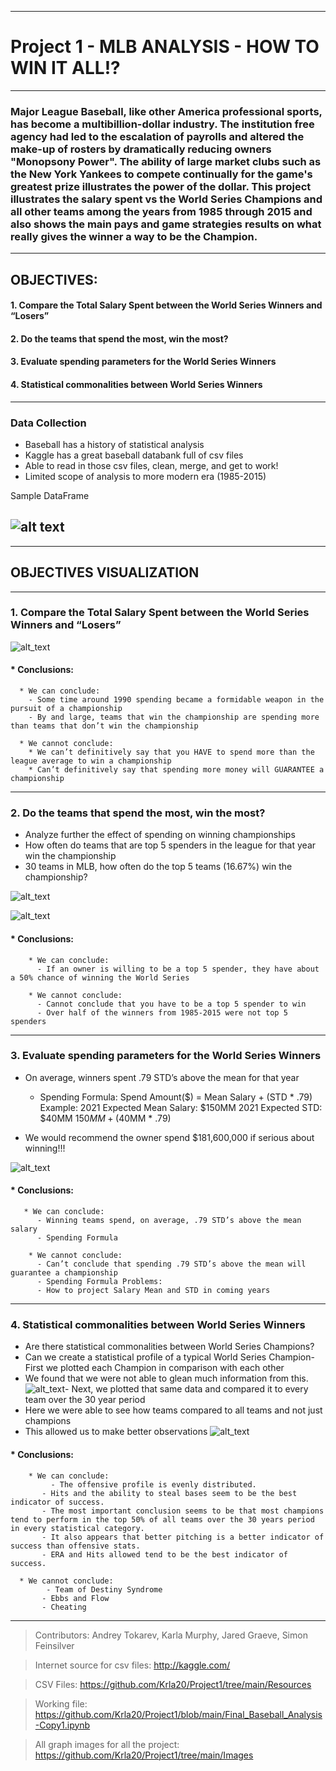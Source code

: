 ***
#                                                   Project 1 - MLB ANALYSIS - HOW TO WIN IT ALL!?
***
### Major League Baseball, like other America professional sports, has become a multibillion-dollar industry. The institution free agency had led to the escalation of payrolls and altered the make-up of rosters by dramatically reducing owners "Monopsony Power". The ability of large market clubs such as the New York Yankees to compete continually for the game's greatest prize illustrates the power of the dollar. This project illustrates the salary spent vs the World Series Champions and all other teams among the years from 1985 through 2015 and also shows the main pays and game strategies results on what really gives the winner a way to be the Champion.
--------
## OBJECTIVES:
 #### 1. Compare the Total Salary Spent between the World Series Winners and “Losers”
  
 #### 2. Do the teams that spend the most, win the most?
  
 #### 3. Evaluate spending parameters for the World Series Winners
  
 #### 4. Statistical commonalities between World Series Winners
  
---------

### Data Collection
  * Baseball has a history of statistical analysis
  * Kaggle has a great baseball databank full of csv files
  * Able to read in those csv files, clean, merge, and get to work!
  * Limited scope of analysis to more modern era (1985-2015)
  
  Sample DataFrame
  
 ![alt text](https://github.com/Krla20/Project1/blob/main/Images/1ff44120ab1b151c44a0273583f58291.png)
 ---------
 ***
 ## OBJECTIVES VISUALIZATION
 ***
 ### 1. Compare the Total Salary Spent between the World Series Winners and “Losers”

![alt_text](https://github.com/Krla20/Project1/blob/main/Images/Salary_Spent_Winners_Losers_by_year.png)

####  * Conclusions:
      
      * We can conclude:
        - Some time around 1990 spending became a formidable weapon in the pursuit of a championship
        - By and large, teams that win the championship are spending more than teams that don’t win the championship
      
      * We cannot conclude:
        * We can’t definitively say that you HAVE to spend more than the league average to win a championship
        * Can’t definitively say that spending more money will GUARANTEE a championship
----------
### 2. Do the teams that spend the most, win the most?

- Analyze further the effect of spending on winning championships
- How often do teams that are top 5 spenders in the league for that year win the championship
- 30 teams in MLB, how often do the top 5 teams (16.67%) win the championship?

![alt_text](https://github.com/Krla20/Project1/blob/main/Images/98f3303699bb4493665502303c4e415b.png)

![alt_text](https://github.com/Krla20/Project1/blob/main/Images/WS_Champs_Top_vs_all_others.png)

####  * Conclusions:
        
        * We can conclude:
          - If an owner is willing to be a top 5 spender, they have about a 50% chance of winning the World Series
        
        * We cannot conclude:
          - Cannot conclude that you have to be a top 5 spender to win
          - Over half of the winners from 1985-2015 were not top 5 spenders

-----------
### 3. Evaluate spending parameters for the World Series Winners
 
 - On average, winners spent .79 STD’s above the mean for that year
    - Spending Formula: Spend Amount($) = Mean Salary + (STD * .79)
Example:
2021 Expected Mean Salary: $150MM
2021 Expected STD: $40MM
$150MM + ($40MM * .79)

- We would recommend the owner spend $181,600,000 if serious about winning!!!

 ![alt_text](https://github.com/Krla20/Project1/blob/main/Images/Salary_WS_Winners_STD_from_Mean_Year.png)
 
####  * Conclusions:
       
       * We can conclude:
          - Winning teams spend, on average, .79 STD’s above the mean salary
          - Spending Formula
        
        * We cannot conclude:
          - Can’t conclude that spending .79 STD’s above the mean will guarantee a championship
          - Spending Formula Problems:
          - How to project Salary Mean and STD in coming years

-----------
### 4. Statistical commonalities between World Series Winners
- Are there statistical commonalities between World Series Champions?
- Can we create a statistical profile of a typical World Series Champion- First we plotted each Champion in comparison with each other
- We found that we were not able to glean much information from this.
![alt_text](https://github.com/grav85/Project1-1/blob/main/Images/so_plot_by_WS_Champs.png)- Next, we plotted that same data and compared it to every team over the 30 year period
- Here we were able to see how teams compared to all teams and not just champions
- This allowed us to make better observations
![alt_text](https://github.com/grav85/Project1-1/blob/main/Images/WS_Winner_SOAllowed_vs_30_years_breakdown.png)

####  * Conclusions:

        * We can conclude:
         	 - The offensive profile is evenly distributed. 
           - Hits and the ability to steal bases seem to be the best indicator of success.
           - The most important conclusion seems to be that most champions tend to perform in the top 50% of all teams over the 30 years period in every statistical category.
           - It also appears that better pitching is a better indicator of success than offensive stats.
           - ERA and Hits allowed tend to be the best indicator of success.        

      * We cannot conclude:
          	- Team of Destiny Syndrome
           - Ebbs and Flow
           - Cheating
***
> Contributors: Andrey Tokarev, Karla Murphy, Jared Graeve, Simon Feinsilver

> Internet source for csv files: http://kaggle.com/
  
  > CSV Files: https://github.com/Krla20/Project1/tree/main/Resources

> Working file: https://github.com/Krla20/Project1/blob/main/Final_Baseball_Analysis-Copy1.ipynb

> All graph images for all the project: https://github.com/Krla20/Project1/tree/main/Images

